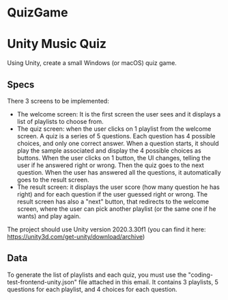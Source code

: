 # QuizGame

# Unity Music Quiz

Using Unity, create a small Windows (or macOS) quiz game.

## Specs

There 3 screens to be implemented:

- The welcome screen: It is the first screen the user sees and it displays a list of playlists to choose from.
- The quiz screen: when the user clicks on 1 playlist from the welcome screen. A quiz is a series of 5 questions. Each question has 4 possible choices, and only one correct answer. When a question starts, it should play the sample associated and display the 4 possible choices as buttons. When the user clicks on 1 button, the UI changes, telling the user if he answered right or wrong. Then the quiz goes to the next question. When the user has answered all the questions, it automatically goes to the result screen.
- The result screen: it displays the user score (how many question he has right) and for each question if the user guessed right or wrong. The result screen has also a "next" button, that redirects to the welcome screen, where the user can pick another playlist (or the same one if he wants) and play again.

The project should use Unity version 2020.3.30f1 (you can find it here: https://unity3d.com/get-unity/download/archive)

## Data

To generate the list of playlists and each quiz, you must use the "coding-test-frontend-unity.json" file attached in this email. It contains 3 playlists, 5 questions for each playlist, and 4 choices for each question.
 
